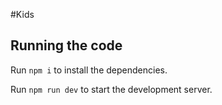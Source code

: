 
#Kids


  ## Running the code

  Run `npm i` to install the dependencies.

  Run `npm run dev` to start the development server.
  
